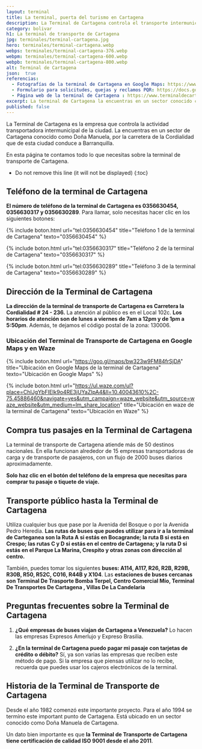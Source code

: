 ```yaml
---
layout: terminal
title: La terminal, puerta del turismo en Cartagena
description: La Terminal de Cartagena controla el transporte intermunicipal de la ciudad. La encuentras en un sector de Cartagena conocido como Doña Manuela
category: bolivar
h1: La terminal de transporte de Cartagena
jpg: terminales/terminal-cartagena.jpg
hero: terminales/terminal-cartagena.webp
webps: terminales/terminal-cartagena-376.webp
webpm: terminales/terminal-cartagena-600.webp
webpb: terminales/terminal-cartagena-800.webp
alt: Terminal de Cartagena
json:  true
referencias:
  - Fotografías de la terminal de Cartagena en Google Maps: https://www.google.com/maps/uv?pb=!1s0x8ef6244220c58681%3A0xea448a661d47813!3m1!7e115!4shttps%3A%2F%2Flh5.googleusercontent.com%2Fp%2FAF1QipPm4Y5ApWKR5nnssFNif1xBO8MUOsh5IMKQUXyT%3Dw86-h87-n-k-no!5sterminal%20cartagena%20-%20Buscar%20con%20Google!15sCgIgAQ&imagekey=!1e10!2sAF1QipPm4Y5ApWKR5nnssFNif1xBO8MUOsh5IMKQUXyT&hl=es-419
  - Formulario para solicitudes, quejas y reclamos PQR: https://docs.google.com/forms/d/e/1FAIpQLSeXKob3mLLAdzoNjet0HZSvAS4rJ7p_k_Y1_iOlFMe3OA9IbA/viewform
  - Página web de la terminal de Cartagena : https://www.terminaldecartagena.com/
excerpt: La terminal de Cartagena la encuentras en un sector conocido como Doña Manuela, por la carretera de la Cordialidad que conduce a Barranquilla.
published: false
---
```

La Terminal de Cartagena es la empresa que controla la actividad transportadora intermunicipal de la ciudad. La encuentras en un sector de Cartagena conocido como Doña Manuela, por la carretera de la Cordialidad que de esta ciudad conduce a Barranquilla.

<!-- excerpt -->

En esta página te contamos todo lo que necesitas sobre la terminal de transporte de Cartagena.

* Do not remove this line (it will not be displayed)
{:toc}

## Teléfono de la terminal de Cartagena

**El número de teléfono de la terminal de Cartagena es 0356630454, 0356630317 y 0356630289**. Para llamar, solo necesitas hacer clic en los siguientes botones:

{% include boton.html url="tel:0356630454" title="Teléfono 1 de la terminal de Cartagena" texto="0356630454" %}

{% include boton.html url="tel:0356630317" title="Teléfono 2 de la terminal de Cartagena" texto="0356630317" %}

{% include boton.html url="tel:0356630289" title="Teléfono 3 de la terminal de Cartagena" texto="0356630289" %}

## Dirección de la Terminal de Cartagena

**La dirección de la terminal de transporte de Cartagena es Carretera la Cordialidad # 24 - 236.** La atención al público es en el Local 102c. **Los horarios de atención son de lunes a viernes de 7am a 12pm y de 1pm a 5:50pm**. Además, te dejamos el código postal de la zona: 130006.

### Ubicación del Terminal de Transporte de Cartagena en Google Maps y en Waze

{% include boton.html url="https://goo.gl/maps/bw323w9FM84frSjDA" title="Ubicación en Google Maps de la terminal de Cartagena" texto="Ubicación en Google Maps" %}

{% include boton.html url="https://ul.waze.com/ul?place=ChIJgYbFIEIk9o4RE3jUYaZIpA4&ll=10.40043610%2C-75.45886460&navigate=yes&utm_campaign=waze_website&utm_source=waze_website&utm_medium=lm_share_location" title="Ubicación en waze de la terminal de Cartagena" texto="Ubicación en Waze" %}

## Compra tus pasajes en la Terminal de Cartagena

La terminal de transporte de Cartagena atiende más de 50 destinos nacionales. En ella funcionan alrededor de 15 empresas transportadoras de carga y de transporte de pasajeros, con un flujo de 2000 buses diarios aproximadamente.

**Solo haz clic en el botón del teléfono de la empresa que necesitas para comprar tu pasaje o tiquete de viaje.**

## Transporte público hasta la Terminal de Cartagena

Utiliza cualquier bus que pase por la Avenida del Bosque o por la Avenida Pedro Heredia. **Las rutas de buses que puedes utilizar para ir a la terminal de Carteganea son la Ruta A si estás en Bocagrande; la ruta B si está en Crespo; las rutas C y D si estás en el centro de Cartagena; y la ruta D si estás en el Parque La Marina, Crespito y otras zonas con dirección al centro.**

También, puedes tomar los siguientes **buses: A114, A117, R26, R2B, R29B, R30B, R50, R52C, C016, R44B y X104**. Las **estaciones de buses cercanas son Terminal De Trasporte Bomba Terpel, Centro Comercial Mío, Terminal De Transportes De Cartagena , Villas De La Candelaria**

## Preguntas frecuentes sobre la Terminal de Cartagena

1. **¿Qué empresas de buses viajan de Cartagena a Venezuela?** Lo hacen las empresas Expresos Amerlujo y Expreso Brasilia.

2. **¿En la terminal de Cartagena puedo pagar mi pasaje con tarjetas de crédito o débito?** Sí, ya son varias las empresas que reciben este método de pago. Si la empresa que piensas utilizar no lo recibe, recuerda que puedes usar los cajeros electrónicos de la terminal.

## Historia de la Terminal de Transporte de Cartagena

Desde el año 1982 comenzó este importante proyecto. Para el año 1994 se termíno este important punto de Cartagena. Está ubicado en un sector conocido como Doña Manuela de Cartagena.

Un dato bien importante es que **la Terminal de Transporte de Cartagena tiene certificación de calidad ISO 9001 desde el año 2011**.
